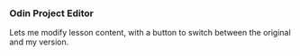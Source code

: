 ### Odin Project Editor
Lets me modify lesson content, with a button to switch between the original and my version.
